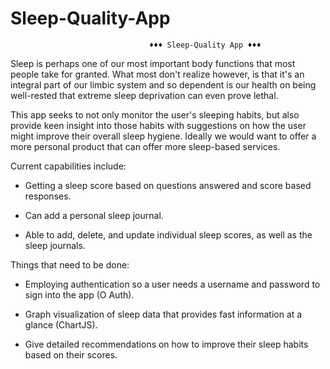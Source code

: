 # Sleep-Quality-App

                                   ♦♦♦ Sleep-Quality App ♦♦♦

Sleep is perhaps one of our most important body functions that most people take for granted. What most don't realize however, is that it's an integral part of our limbic system and so dependent is our health on being well-rested that extreme sleep deprivation can even prove lethal.

This app seeks to not only monitor the user's sleeping habits, but also provide keen insight into those habits with suggestions on how the user might improve their overall sleep hygiene. Ideally we would want to offer a more personal product that can offer more sleep-based services.

Current capabilities include:

- Getting a sleep score based on questions answered and score based responses.

- Can add a personal sleep journal.

- Able to add, delete, and update individual sleep scores, as well as the sleep journals.


Things that need to be done:

- Employing authentication so a user needs a username and password to sign into the app (O Auth).

- Graph visualization of sleep data that provides fast information at a glance (ChartJS).

- Give detailed recommendations on how to improve their sleep habits based on their scores.
